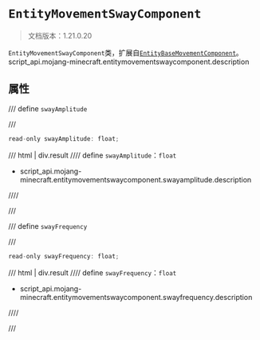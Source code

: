 # `EntityMovementSwayComponent`

> 文档版本：1.21.0.20

`EntityMovementSwayComponent`类，扩展自[`EntityBaseMovementComponent`](./entitybasemovementcomponent.md)。script_api.mojang-minecraft.entitymovementswaycomponent.description

## 属性

/// define
`swayAmplitude`


///

```js
read-only swayAmplitude: float;
```

/// html | div.result
//// define
`swayAmplitude`：`float`

- script_api.mojang-minecraft.entitymovementswaycomponent.swayamplitude.description


////

///


/// define
`swayFrequency`


///

```js
read-only swayFrequency: float;
```

/// html | div.result
//// define
`swayFrequency`：`float`

- script_api.mojang-minecraft.entitymovementswaycomponent.swayfrequency.description


////

///

